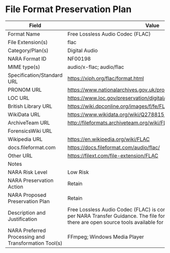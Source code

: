 # File Format Preservation Plan
  | Field | Value |
  | ----------- | ----------- |
  | Format Name | Free Lossless Audio Codec (FLAC) | 
| File Extension(s) | flac | 
| Category/Plan(s) | Digital Audio | 
| NARA Format ID | NF00198 | 
| MIME type(s) | audio/x-flac; audio/flac | 
| Specification/Standard URL | <https://xiph.org/flac/format.html> | 
| PRONOM URL | <https://www.nationalarchives.gov.uk/pronom/fmt/279> | 
| LOC URL | <https://www.loc.gov/preservation/digital/formats/fdd/fdd000198.shtml> | 
| British Library URL | <https://wiki.dpconline.org/images/f/fe/FLAC_Assessment_v1.0.pdf> | 
| WikiData URL | <https://www.wikidata.org/wiki/Q27881556> | 
| ArchiveTeam URL | <http://fileformats.archiveteam.org/wiki/FLAC> | 
| ForensicsWiki URL |  | 
| Wikipedia URL | <https://en.wikipedia.org/wiki/FLAC> | 
| docs.fileformat.com | <https://docs.fileformat.com/audio/flac/> | 
| Other URL | <https://filext.com/file-extension/FLAC> | 
| Notes |  | 
| NARA Risk Level | Low Risk | 
| NARA Preservation Action | Retain | 
| NARA Proposed Preservation Plan | Retain | 
| Description and Justification | Free Lossless Audio Codec (FLAC) is considered a preferred format as per NARA Transfer Guidance. The file format is well documented and there are open source tools available for transcoding. | 
| NARA Preferred Processing and Transformation Tool(s) | FFmpeg; Windows Media Player | 
